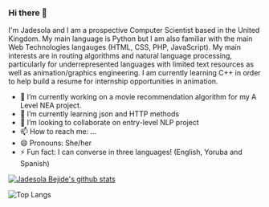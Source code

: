 ### Hi there 👋


I'm Jadesola and I am a prospective Computer Scientist based in the United Kingdom. My main language is Python but I am also familiar
with  the main Web Technologies langauges (HTML, CSS, PHP, JavaScript). My main interests are in routing algorithms and natural language processing, particularly for underrepresented languages with limited text resources as well as animation/graphics engineering. I am currently learning C++ in order to help build a resume for internship opportunities in animation.

- 🔭 I’m currently working on a movie recommendation algorithm for my A Level NEA project.
- 🌱 I’m currently learning json and HTTP methods
- 👯 I’m looking to collaborate on entry-level NLP project
- 📫 How to reach me: ...
- 😄 Pronouns: She/her
- ⚡ Fun fact: I can converse in three languages! (English, Yoruba and Spanish)

[![Jadesola Bejide's github stats](https://github-readme-stats.vercel.app/api?username=jade-bejide)](https://github.com/anuraghazra/github-readme-stats)

![Top Langs](https://github-readme-stats.vercel.app/api/top-langs/?username=jade-bejide)
